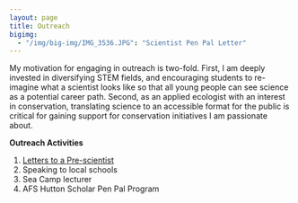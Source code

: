```yaml
---
layout: page
title: Outreach
bigimg:
  - "/img/big-img/IMG_3536.JPG": "Scientist Pen Pal Letter"
---
```


My motivation for engaging in outreach is two-fold. First, I am deeply invested in diversifying STEM fields, and encouraging students to re-imagine what a scientist looks like so that all young people can see science as a potential career path. Second, as an applied ecologist with an interest in conservation, translating science to an accessible format for the public is critical for gaining support for conservation initiatives I am passionate about. 

**Outreach Activities**
1.	[Letters to a Pre-scientist](https://www.prescientist.org/)
2.	Speaking to local schools
3.	Sea Camp lecturer
4.	AFS Hutton Scholar Pen Pal Program


